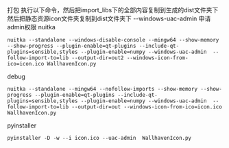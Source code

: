 打包
执行以下命令，然后把import_libs下的全部内容复制到生成的dist文件夹下
然后把静态资源icon文件夹复制到dist文件夹下
--windows-uac-admin 申请admin权限
nuitka
```commandline
nuitka --standalone --windows-disable-console --mingw64 --show-memory --show-progress --plugin-enable=qt-plugins --include-qt-plugins=sensible,styles --plugin-enable=numpy --windows-uac-admin  --follow-import-to=lib --output-dir=out2 --windows-icon-from-ico=icon.ico WallhavenIcon.py
```
debug
```commandline
nuitka --standalone --mingw64 --nofollow-imports --show-memory --show-progress --plugin-enable=qt-plugins --include-qt-plugins=sensible,styles --plugin-enable=numpy --windows-uac-admin  --follow-import-to=lib --output-dir=out --windows-icon-from-ico=icon.ico WallhavenIcon.py
```

pyinstaller
```commandline
pyinstaller -D -w --i icon.ico --uac-admin  WallhavenIcon.py
```
